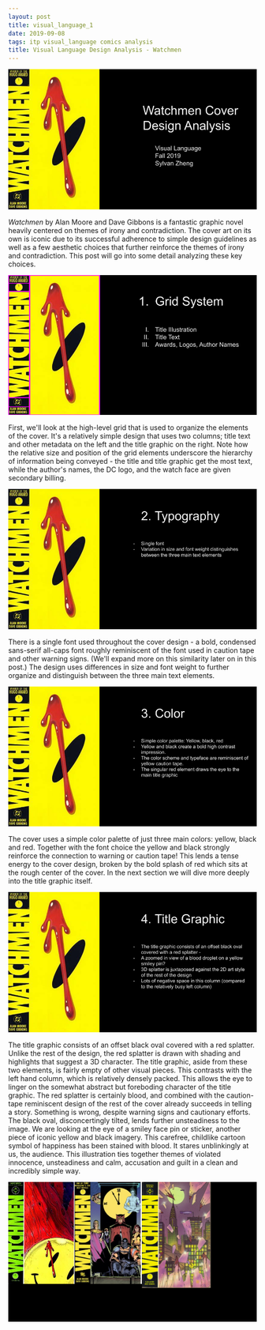 ```yaml
---
layout: post
title: visual_language_1
date: 2019-09-08
tags: itp visual_language comics analysis
title: Visual Language Design Analysis - Watchmen
---
```


![Cover of Watchmen graphic novel](/images/visual_lang_watchmen_slides/1.png)

*Watchmen* by Alan Moore and Dave Gibbons is a fantastic graphic novel heavily centered on themes of irony and contradiction. The cover art on its own is iconic due to its successful adherence to simple design guidelines as well as a few aesthetic choices that further reinforce the themes of irony and contradiction. This post will go into some detail analyzing these key choices.

![Cover of Watchmen graphic novel with grid](/images/visual_lang_watchmen_slides/2.png)

First, we'll look at the high-level grid that is used to organize the elements of the cover. It's a relatively simple design that uses two columns; title text and other metadata on the left and the title graphic on the right. Note how the relative size and position of the grid elements underscore the hierarchy of information being conveyed - the title and title graphic get the most text, while the author's names, the DC logo, and the watch face are given secondary billing.

![Typography slide](/images/visual_lang_watchmen_slides/3.png)

There is a single font used throughout the cover design - a bold, condensed sans-serif all-caps font roughly reminiscent of the font used in caution tape and other warning signs. (We'll expand more on this similarity later on in this post.) The design uses differences in size and font weight to further organize and distinguish between the three main text elements.

![Color slide](/images/visual_lang_watchmen_slides/4.png)

The cover uses a simple color palette of just three main colors: yellow, black and red. Together with the font choice the yellow and black strongly reinforce the connection to warning or caution tape! This lends a tense energy to the cover design, broken by the bold splash of red which sits at the rough center of the cover. In the next section we will dive more deeply into the title graphic itself.

![Graphic slide](/images/visual_lang_watchmen_slides/5.png)

The title graphic consists of an offset black oval covered with a red splatter. Unlike the rest of the design, the red splatter is drawn with shading and highlights that suggest a 3D character. The title graphic, aside from these two elements, is fairly empty of other visual pieces. This contrasts with the left hand column, which is relatively densely packed. This allows the eye to linger on the somewhat abstract but foreboding character of the title graphic. The red splatter is certainly blood, and combined with the caution-tape reminiscent design of the rest of the cover already succeeds in telling a story. Something is wrong, despite warning signs and cautionary efforts. The black oval, disconcertingly tilted, lends further unsteadiness to the image. We are looking at the eye of a smiley face pin or sticker, another piece of iconic yellow and black imagery. This carefree, childlike cartoon symbol of happiness has been stained with blood. It stares unblinkingly at us, the audience. This illustration ties together themes of violated innocence, unsteadiness and calm, accusation and guilt in a clean and incredibly simple way. 

![other covers slide](/images/visual_lang_watchmen_slides/6.png)
